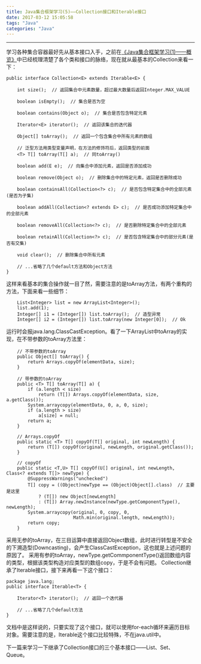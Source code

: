 ```yaml
---
title: Java集合框架学习(5)——Collection接口和Iterable接口
date: 2017-03-12 15:05:58
tags: "Java"
categories: "Java"
---
```

***
学习各种集合容器最好先从基本接口入手，之前在[《Java集合框架学习(1)——概览》](http://mrcame.github.io/2017/02/10/Java%E9%9B%86%E5%90%88%E6%A1%86%E6%9E%B6%E5%AD%A6%E4%B9%A01/)中已经梳理清楚了各个类和接口的脉络，现在就从最基本的Collection来看一下：
```
public interface Collection<E> extends Iterable<E> {
	
    int size();  // 返回集合中元素数量，超过最大数量后返回Integer.MAX_VALUE

    boolean isEmpty();  // 集合是否为空

    boolean contains(Object o);  // 集合是否包含特定元素
    
    Iterator<E> iterator();  // 返回该集合的迭代器

    Object[] toArray();  // 返回一个包含集合中所有元素的数组

    // 泛型方法用类型变量声明，在方法的修饰符后，返回类型的前面
    <T> T[] toArray(T[] a);  // 同toArray()
    
    boolean add(E e);  // 向集合中添加元素，返回是否添加成功
    
    boolean remove(Object o);  // 删除集合中的特定元素，返回是否删除成功

    boolean containsAll(Collection<?> c);  // 是否包含特定集合中的全部元素(是否为子集)

    boolean addAll(Collection<? extends E> c);  // 是否成功添加特定集合中的全部元素

    boolean removeAll(Collection<?> c);  // 是否删除特定集合中的全部元素

    boolean retainAll(Collection<?> c);  // 是否包含特定集合中的部分元素(是否有交集)

    void clear();  // 删除集合中所有元素

    // ...省略了几个default方法和Object方法
}
```
这样来看基本的集合操作就一目了然，需要注意的是toArray方法，有两个重构的方法，下面来看一些细节：
```
    List<Integer> list = new ArrayList<Integer>();   
    list.add(1);  
    Integer[] i1 = (Integer[]) list.toArray();  // 造型异常
    Integer[] i2 = (Integer[]) list.toArray(new Integer[0]);  // Ok
```
运行时会报java.lang.ClassCastException。看了一下ArrayList中toArray的实现，在不带参数的toArray方法里：
```
    // 不带参数的toArray
    public Object[] toArray() {
        return Arrays.copyOf(elementData, size);
    }

    // 带参数的toArray
    public <T> T[] toArray(T[] a) {
        if (a.length < size)
            return (T[]) Arrays.copyOf(elementData, size, a.getClass());
        System.arraycopy(elementData, 0, a, 0, size);
        if (a.length > size)
            a[size] = null;
        return a;
    }

    // Arrays.copyOf
    public static <T> T[] copyOf(T[] original, int newLength) {
        return (T[]) copyOf(original, newLength, original.getClass());
    }

    // copyOf
    public static <T,U> T[] copyOf(U[] original, int newLength, Class<? extends T[]> newType) {
        @SuppressWarnings("unchecked")
        T[] copy = ((Object)newType == (Object)Object[].class)  // 主要是这里
            ? (T[]) new Object[newLength]
            : (T[]) Array.newInstance(newType.getComponentType(), newLength);
        System.arraycopy(original, 0, copy, 0,
                         Math.min(original.length, newLength));
        return copy;
    }
```
采用无参的toArray，在三目运算中直接返回Object数组，此时进行转型是不安全的下溯造型(Downcasting)，会产生ClassCastException，这也就是上述问题的原因了。
采用有参的toArray，newType.getCommponentType()返回数组内容的类型，根据该类型构造对应类型的数组copy，于是不会有问题。
Collection继承了Iterable接口，接下来再看一下这个接口：
```
package java.lang;
public interface Iterable<T> {
    
    Iterator<T> iterator();  // 返回一个迭代器

    // ...省略了几个default方法
}
```
文档中是这样说的，只要实现了这个接口，就可以使用for-each循环来遍历目标对象。需要注意的是，Iterable这个接口比较特殊，不在java.util中。

下一篇来学习一下继承了Collection接口的三个基本接口——List、Set、Queue。